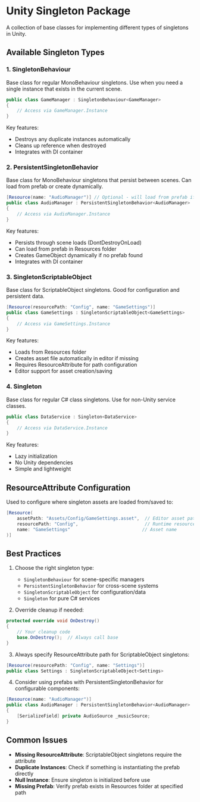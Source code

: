 # Unity Singleton Package

A collection of base classes for implementing different types of singletons in Unity.

## Available Singleton Types

### 1. SingletonBehaviour<T>
Base class for regular MonoBehaviour singletons. Use when you need a single instance that exists in the current scene.

```csharp
public class GameManager : SingletonBehaviour<GameManager>
{
    // Access via GameManager.Instance
}
```

Key features:
- Destroys any duplicate instances automatically
- Cleans up reference when destroyed
- Integrates with DI container

### 2. PersistentSingletonBehavior<T>
Base class for MonoBehaviour singletons that persist between scenes. Can load from prefab or create dynamically.

```csharp
[Resource(name: "AudioManager")] // Optional - will load from prefab if attribute present
public class AudioManager : PersistentSingletonBehavior<AudioManager>
{
    // Access via AudioManager.Instance
}
```

Key features:
- Persists through scene loads (DontDestroyOnLoad)
- Can load from prefab in Resources folder
- Creates GameObject dynamically if no prefab found
- Integrates with DI container

### 3. SingletonScriptableObject<T>
Base class for ScriptableObject singletons. Good for configuration and persistent data.

```csharp
[Resource(resourcePath: "Config", name: "GameSettings")]
public class GameSettings : SingletonScriptableObject<GameSettings>
{
    // Access via GameSettings.Instance
}
```

Key features:
- Loads from Resources folder
- Creates asset file automatically in editor if missing
- Requires ResourceAttribute for path configuration
- Editor support for asset creation/saving

### 4. Singleton<T>
Base class for regular C# class singletons. Use for non-Unity service classes.

```csharp
public class DataService : Singleton<DataService>
{
    // Access via DataService.Instance
}
```

Key features:
- Lazy initialization
- No Unity dependencies
- Simple and lightweight

## ResourceAttribute Configuration

Used to configure where singleton assets are loaded from/saved to:

```csharp
[Resource(
    assetPath: "Assets/Config/GameSettings.asset",  // Editor asset path
    resourcePath: "Config",                         // Runtime resource path
    name: "GameSettings"                           // Asset name
)]
```

## Best Practices

1. Choose the right singleton type:
    - `SingletonBehaviour` for scene-specific managers
    - `PersistentSingletonBehavior` for cross-scene systems
    - `SingletonScriptableObject` for configuration/data
    - `Singleton` for pure C# services

2. Override cleanup if needed:
```csharp
protected override void OnDestroy()
{
    // Your cleanup code
    base.OnDestroy();  // Always call base
}
```

3. Always specify ResourceAttribute path for ScriptableObject singletons:
```csharp
[Resource(resourcePath: "Config", name: "Settings")]
public class Settings : SingletonScriptableObject<Settings>
```

4. Consider using prefabs with PersistentSingletonBehavior for configurable components:
```csharp
[Resource(name: "AudioManager")]
public class AudioManager : PersistentSingletonBehavior<AudioManager>
{
    [SerializeField] private AudioSource _musicSource;
}
```

## Common Issues

- **Missing ResourceAttribute**: ScriptableObject singletons require the attribute
- **Duplicate Instances**: Check if something is instantiating the prefab directly
- **Null Instance**: Ensure singleton is initialized before use
- **Missing Prefab**: Verify prefab exists in Resources folder at specified path
